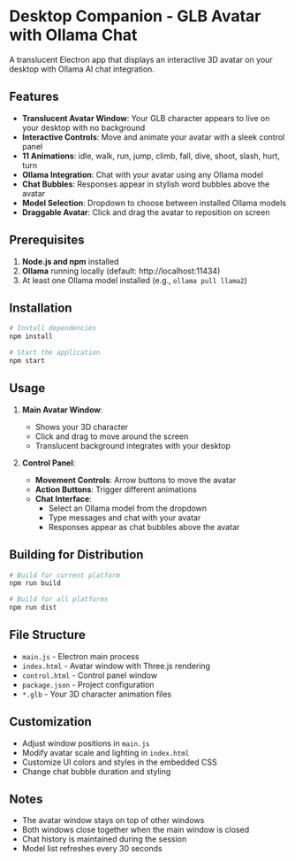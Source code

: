 # Desktop Companion - GLB Avatar with Ollama Chat

A translucent Electron app that displays an interactive 3D avatar on your desktop with Ollama AI chat integration.

## Features

- **Translucent Avatar Window**: Your GLB character appears to live on your desktop with no background
- **Interactive Controls**: Move and animate your avatar with a sleek control panel
- **11 Animations**: idle, walk, run, jump, climb, fall, dive, shoot, slash, hurt, turn
- **Ollama Integration**: Chat with your avatar using any Ollama model
- **Chat Bubbles**: Responses appear in stylish word bubbles above the avatar
- **Model Selection**: Dropdown to choose between installed Ollama models
- **Draggable Avatar**: Click and drag the avatar to reposition on screen

## Prerequisites

1. **Node.js and npm** installed
2. **Ollama** running locally (default: http://localhost:11434)
3. At least one Ollama model installed (e.g., `ollama pull llama2`)

## Installation

```bash
# Install dependencies
npm install

# Start the application
npm start
```

## Usage

1. **Main Avatar Window**: 
   - Shows your 3D character
   - Click and drag to move around the screen
   - Translucent background integrates with your desktop

2. **Control Panel**:
   - **Movement Controls**: Arrow buttons to move the avatar
   - **Action Buttons**: Trigger different animations
   - **Chat Interface**: 
     - Select an Ollama model from the dropdown
     - Type messages and chat with your avatar
     - Responses appear as chat bubbles above the avatar

## Building for Distribution

```bash
# Build for current platform
npm run build

# Build for all platforms
npm run dist
```

## File Structure

- `main.js` - Electron main process
- `index.html` - Avatar window with Three.js rendering
- `control.html` - Control panel window
- `package.json` - Project configuration
- `*.glb` - Your 3D character animation files

## Customization

- Adjust window positions in `main.js`
- Modify avatar scale and lighting in `index.html`
- Customize UI colors and styles in the embedded CSS
- Change chat bubble duration and styling

## Notes

- The avatar window stays on top of other windows
- Both windows close together when the main window is closed
- Chat history is maintained during the session
- Model list refreshes every 30 seconds